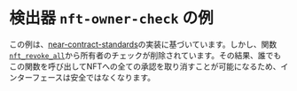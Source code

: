 
# 検出器 `nft-owner-check` の例

この例は、[near-contract-standards](https://github.com/near/near-sdk-rs/blob/63ba6ecc9439ec1c319c1094d581653698229473/near-contract-standards/src/non_fungible_token/approval/approval_impl.rs)の実装に基づいています。しかし、関数[`nft_revoke_all`](src/lib.rs#L171)から所有者のチェックが削除されています。その結果、誰でもこの関数を呼び出してNFTへの全ての承認を取り消すことが可能になるため、インターフェースは安全ではなくなります。
